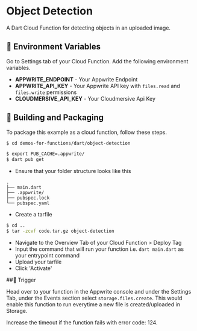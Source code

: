 # Object Detection
A Dart Cloud Function for detecting objects in an uploaded image.

## 📝 Environment Variables
Go to Settings tab of your Cloud Function. Add the following environment variables.

* **APPWRITE_ENDPOINT** - Your Appwrite Endpoint
* **APPWRITE_API_KEY** - Your Appwrite API key with `files.read` and `files.write` permissions
* **CLOUDMERSIVE_API_KEY** - Your Cloudmersive Api Key

## 🚀 Building and Packaging

To package this example as a cloud function, follow these steps.

```bash
$ cd demos-for-functions/dart/object-detection

$ export PUB_CACHE=.appwrite/
$ dart pub get

```
* Ensure that your folder structure looks like this 
```
.
├── main.dart
├── .appwrite/
├── pubspec.lock
└── pubspec.yaml
```

* Create a tarfile

```bash
$ cd ..
$ tar -zcvf code.tar.gz object-detection
```

* Navigate to the Overview Tab of your Cloud Function > Deploy Tag
* Input the command that will run your function i.e. `dart main.dart` as your entrypoint command
* Upload your tarfile 
* Click 'Activate'

##🎯 Trigger

Head over to your function in the Appwrite console and under the Settings Tab, under the Events section select `storage.files.create`. This would enable this function to run everytime a new file is created/uploaded in Storage.

Increase the timeout if the function fails with error code: 124.
